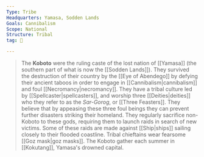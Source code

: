 ```yaml
---
Type: Tribe
Headquarters: Yamasa, Sodden Lands
Goals: Cannibalism
Scope: National
Structure: Tribal
tag: 👥

---
```


> The **Koboto** were the ruling caste of the lost nation of [[Yamasa]] (the southern part of what is now the [[Sodden Lands]]). They survived the destruction of their country by the [[Eye of Abendego]] by defying their ancient taboos in order to engage in [[Cannibalism|cannibalism]] and foul [[Necromancy|necromancy]].
> They have a tribal culture led by [[Spellcaster|spellcasters]], and worship three [[Deities|deities]] who they refer to as the *Sar-Gorog*, or [[Three Feasters]]. They believe that by appeasing these three foul beings they can prevent further disasters striking their homeland. They regularly sacrifice non-Koboto to these gods, requiring them to launch raids in search of new victims. Some of these raids are made against [[Ship|ships]] sailing closely to their flooded coastline.
> Tribal chieftains wear fearsome [[Goz mask|goz masks]].
> The Koboto gather each summer in [[Kokutang]], Yamasa's drowned capital.







